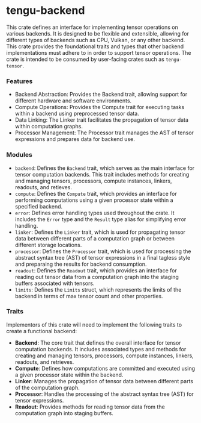 # tengu-backend

This crate defines an interface for implementing tensor operations on various backends. It is designed
to be flexible and extensible, allowing for different types of backends such as CPU, Vulkan, or any other
backend. This crate provides the foundational traits and types that other backend implementations must
adhere to in order to support tensor operations. The crate is intended to be consumed by user-facing
crates such as `tengu-tensor`.

### Features

- Backend Abstraction: Provides the Backend trait, allowing support for different hardware and software environments.
- Compute Operations: Provides the Compute trait for executing tasks within a backend using preprocessed tensor data.
- Data Linking: The Linker trait facilitates the propagation of tensor data within computation graphs.
- Processor Management: The Processor trait manages the AST of tensor expressions and prepares data for backend use.

### Modules

- `backend`: Defines the `Backend` trait, which serves as the main interface for tensor computation backends.
  This trait includes methods for creating and managing tensors, processors, compute instances, linkers,
  readouts, and retieves.
- `compute`: Defines the `Compute` trait, which provides an interface for performing computations
  using a given processor state within a specified backend.
- `error`: Defines error handling types used throughout the crate. It includes the `Error` type
  and the `Result` type alias for simplifying error handling.
- `linker`: Defines the `Linker` trait, which is used for propagating tensor data between different parts
  of a computation graph or between different storage locations.
- `processor`: Defines the `Processor` trait, which is used for processing the abstract syntax tree (AST)
  of tensor expressions in a final tagless style and preparaing the results for backend
  consumption.
- `readout`: Defines the `Readout` trait, which provides an interface for reading out tensor data
  from a computation graph into the staging buffers associated with tensors.
- `limits`: Defines the `Limits` struct, which represents the limits of the backend in terms of
  max tensor count and other properties.

### Traits

Implementors of this crate will need to implement the following traits to create a functional backend:

- **Backend**: The core trait that defines the overall interface for tensor computation backends.
  It includes associated types and methods for creating and managing tensors, processors, compute instances,
  linkers, readouts, and retrieves.
- **Compute**: Defines how computations are committed and executed using a given processor state within the backend.
- **Linker**: Manages the propagation of tensor data between different  parts of the computation graph.
- **Processor**: Handles the processing of the abstract syntax tree (AST) for tensor expressions.
- **Readout**: Provides methods for reading tensor data from the computation graph into staging
  buffers.
